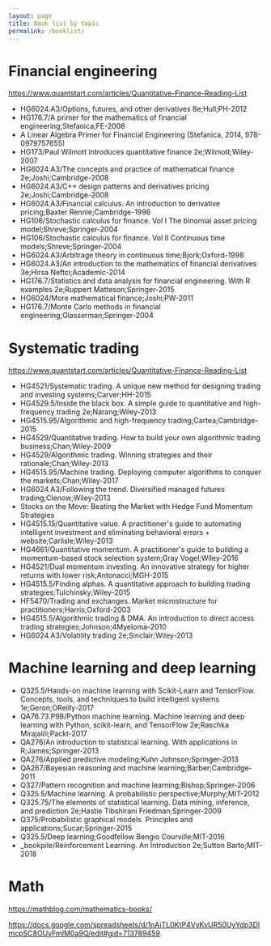 ```yaml
---
layout: page
title: Book list by topic
permalink: /booklist/
---
```


# Financial engineering
<https://www.quantstart.com/articles/Quantitative-Finance-Reading-List>

- HG6024.A3/Options, futures, and other derivatives 8e;Hull;PH-2012
- HG176.7/A primer for the mathematics of financial engineering;Stefanica;FE-2008
- A Linear Algebra Primer for Financial Engineering (Stefanica, 2014, 978-0979757655)
- HG173/Paul Wilmott introduces quantitative finance 2e;Wilmott;Wiley-2007
- HG6024.A3/The concepts and practice of mathematical finance 2e;Joshi;Cambridge-2008
- HG6024.A3/C++ design patterns and derivatives pricing 2e;Joshi;Cambridge-2008
- HG6024.A3/Financial calculus. An introduction to derivative pricing;Baxter Rennie;Cambridge-1996
- HG106/Stochastic calculus for finance. Vol I The binomial asset pricing model;Shreve;Springer-2004
- HG106/Stochastic calculus for finance. Vol II Continuous time models;Shreve;Springer-2004
- HG6024.A3/Arbitrage theory in continuous time;Bjork;Oxford-1998
- HG6024.A3/An introduction to the mathematics of financial derivatives 3e;Hirsa Neftci;Academic-2014
- HG176.7/Statistics and data analysis for financial engineering. With R examples 2e;Ruppert Matteson;Springer-2015
- HG6024/More mathematical finance;Joshi;PW-2011
- HG176.7/Monte Carlo methods in financial engineering;Glasserman;Springer-2004

# Systematic trading
<https://www.quantstart.com/articles/Quantitative-Finance-Reading-List>

- HG4521/Systematic trading. A unique new method for designing trading and investing systems;Carver;HH-2015
- HG4529.5/Inside the black box. A simple guide to quantitative and high-frequency trading 2e;Narang;Wiley-2013
- HG4515.95/Algorithmic and high-frequency trading;Cartea;Cambridge-2015
- HG4529/Quantitative trading. How to build your own algorithmic trading business;Chan;Wiley-2009
- HG4529/Algorithmic trading. Winning strategies and their rationale;Chan;Wiley-2013
- HG4515.95/Machine trading. Deploying computer algorithms to conquer the markets;Chan;Wiley-2017
- HG6024.A3/Following the trend. Diversified managed futures trading;Clenow;Wiley-2013
- Stocks on the Move: Beating the Market with Hedge Fund Momentum Strategies
- HG4515.15/Quantitative value. A practitioner's guide to automating intelligent investment and eliminating behavioral errors + website;Carlisle;Wiley-2013
- HG4661/Quantitative momentum. A practitioner's guide to building a momentum-based stock selection system;Gray Vogel;Wiley-2016
- HG4521/Dual momentum investing. An innovative strategy for higher returns with lower risk;Antonacci;MGH-2015
- HG4515.5/Finding alphas. A quantitative approach to building trading strategies;Tulchinsky;Wiley-2015
- HF5470/Trading and exchanges. Market microstructure for practitioners;Harris;Oxford-2003
- HG4515.5/Algorithmic trading & DMA. An introduction to direct access trading strategies;Johnson;4Myeloma-2010
- HG6024.A3/Volatility trading 2e;Sinclair;Wiley-2013

# Machine learning and deep learning

- Q325.5/Hands-on machine learning with Scikit-Learn and TensorFlow. Concepts, tools, and techniques to build intelligent systems 1e;Geron;OReilly-2017
- QA76.73.P98/Python machine learning. Machine learning and deep learning with Python, scikit-learn, and TensorFlow 2e;Raschka Mirajalili;Packt-2017
- QA276/An introduction to statistical learning. With applications in R;James;Springer-2013
- QA276/Applied predictive modeling;Kuhn Johnson;Springer-2013
- QA267/Bayesian reasoning and machine learning;Barber;Cambridge-2011
- Q327/Pattern recognition and machine learning;Bishop;Springer-2006
- Q325.5/Machine learning. A probabilistic perspective;Murphy;MIT-2012
- Q325.75/The elements of statistical learning. Data mining, inference, and prediction 2e;Hastie Tibshirani Friedman;Springer-2009
- Q375/Probabilistic graphical models. Principles and applications;Sucar;Springer-2015
- Q325.5/Deep learning;Goodfellow Bengio Courville;MIT-2016
- _bookpile/Reinforcement Learning. An Introduction 2e;Sutton Barto;MIT-2018

# Math
<https://mathblog.com/mathematics-books/>

<https://docs.google.com/spreadsheets/d/1nAiTL0KtP4VyKvUR50UyYdp3DImcpSC8OUyFmIM0a9Q/edit#gid=713769459>
